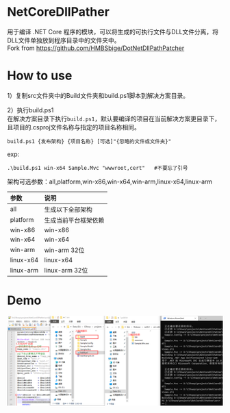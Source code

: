 # NetCoreDllPather
用于编译 .NET Core 程序的模块，可以将生成的可执行文件与DLL文件分离，将DLL文件单独放到程序目录中的文件夹中。  
Fork from https://github.com/HMBSbige/DotNetDllPathPatcher

# How to use
1）复制src文件夹中的Build文件夹和build.ps1脚本到解决方案目录。   

2）执行build.ps1  
在解决方案目录下执行`build.ps1`，默认要编译的项目在当前解决方案更目录下，且项目的.csproj文件名称与指定的项目名称相同。  
```shell
build.ps1 {发布架构} {项目名称} [可选]"{忽略的文件或文件夹}"
```
exp:
```shell
.\build.ps1 win-x64 Sample.Mvc "wwwroot,cert"   #不要忘了引号
```

架构可选参数：all,platform,win-x86,win-x64,win-arm,linux-x64,linux-arm <br />


| 参数  | 说明  |
| :------------ | :------------ |
| all  | 生成以下全部架构  |
| platform  | 生成当前平台框架依赖  |
| win-x86  | win-x86  |
| win-x64  | win-x64  |
| win-arm  | win-arm 32位  |
| linux-x64  | linux-x64  |
| linux-arm  | linux-arm 32位  |


# Demo
![demo](https://github.com/withsalt/NetCoreDllPather/blob/main/img/demo.png "demo")  
